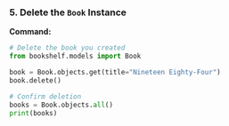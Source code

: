 ### 5. Delete the `Book` Instance
**Command:**
```python
# Delete the book you created
from bookshelf.models import Book

book = Book.objects.get(title="Nineteen Eighty-Four")
book.delete()

# Confirm deletion
books = Book.objects.all()
print(books)
